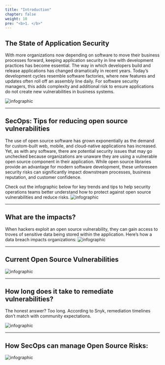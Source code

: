 ```yaml
---
title: "Introduction"
chapter: false
weight: 10
pre: "<b>1. </b>"
---
```



## The State of Application Security

With more organizations now depending on software to move their business processes forward, keeping application security in line with development practices has become essential. The way in which developers build and release applications has changed dramatically in recent years. Today’s development cycles resemble software factories, where new features and updates often roll off an assembly line daily. For software security managers, this adds complexity and additional risk to ensure applications do not create new vulnerabilities in business systems.

![infographic](/images/info1.png)

---- 

## SecOps: Tips for reducing open source vulnerabilities

The use of open source software has grown exponentially as the demand for custom-built web, mobile, and cloud-native applications has increased. Yet, as with any software, there are potential security issues that may go unchecked because organizations are unaware they are using a vulnerable open source component in their application. While open source libraries provide an advantage for modern software development, these unforeseen security risks can significantly impact downstream processes, business reputation, and customer confidence.

Check out the infographic below for key trends and tips to help security operations teams better understand how to protect against open source vulnerabilities and reduce risks.
![infographic](/images/info2.png)

---- 

## What are the impacts?

When hackers exploit an open source vulnerability, they can gain access to troves of sensitive data being stored within the application. Here’s how a data breach impacts organizations:
![infographic](/images/info3.png)

---- 

## Current Open Source Vulnerabilities

![infographic](/images/info4.png)

---- 

## How long does it take to remediate vulnerabilities?

The honest answer? Too long. According to Snyk, remediation timelines don’t match with community expectations. 

![infographic](/images/info5.png)

---- 

## How SecOps can manage Open Source Risks:

![infographic](/images/info6.png)